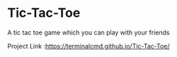 # Tic-Tac-Toe
A tic tac toe game which you can play with your friends 

Project Link :https://terminalcmd.github.io/Tic-Tac-Toe/